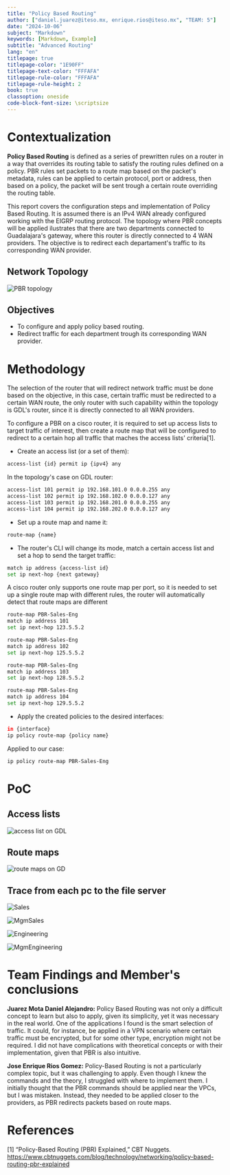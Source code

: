 ```yaml
---
title: "Policy Based Routing"
author: ["daniel.juarez@iteso.mx, enrique.rios@iteso.mx", "TEAM: 5"]
date: "2024-10-06"
subject: "Markdown"
keywords: [Markdown, Example]
subtitle: "Advanced Routing"
lang: "en"
titlepage: true
titlepage-color: "1E90FF"
titlepage-text-color: "FFFAFA"
titlepage-rule-color: "FFFAFA"
titlepage-rule-height: 2
book: true
classoption: oneside
code-block-font-size: \scriptsize
---
```


# Contextualization

**Policy Based Routing** is defined as a series of prewritten rules on a router in a way that overrides its routing table to satisfy the routing rules defined on a policy. PBR rules set packets to a route map based on the packet's metadata, rules can be applied to certain protocol, port or address, then based on a policy, the packet will be sent trough a certain route overriding the routing table.

This report covers the configuration steps and implementation of Policy Based Routing. It is assumed there is an IPv4 WAN already configured working with the EIGRP routing protocol. The topology where PBR concepts will be applied ilustrates that there are two departments connected to Guadalajara's gateway, where this router is directly connected to 4 WAN providers. The objective is to redirect each departament's traffic to its corresponding WAN provider.

## Network Topology

![PBR topology](PBR.png)


## Objectives

- To configure and apply policy based routing.
- Redirect traffic for each department trough its corresponding WAN provider.


# Methodology

The selection of the router that will redirect network traffic must be done based on the objective, in this case, certain traffic must be redirected to a certain WAN route, the only router with such capability within the topology is GDL's router, since it is directly connected to all WAN providers.

To configure a PBR on a cisco router, it is required to set up access lists to target traffic of interest, then create a route map that will be configured to redirect to a certain hop all traffic that maches the access lists' criteria[1].

- Create an access list (or a set of them):
  
```bash
access-list {id} permit ip {ipv4} any
```

In the topology's case on GDL router:

```bash
access-list 101 permit ip 192.168.101.0 0.0.0.255 any
access-list 102 permit ip 192.168.102.0 0.0.0.127 any
access-list 103 permit ip 192.168.201.0 0.0.0.255 any
access-list 104 permit ip 192.168.202.0 0.0.0.127 any
```

- Set up a route map and name it:

```bash
route-map {name}
```

- The router's CLI will change its mode, match a certain access list and set a hop to send the target traffic:

```bash
match ip address {access-list id}
set ip next-hop {next gateway}
```

A cisco router only supports one route map per port, so it is needed to set up a single route map with different rules, the router will automatically detect that route maps are different

```bash
route-map PBR-Sales-Eng 
match ip address 101
set ip next-hop 123.5.5.2

route-map PBR-Sales-Eng 
match ip address 102
set ip next-hop 125.5.5.2

route-map PBR-Sales-Eng 
match ip address 103
set ip next-hop 128.5.5.2

route-map PBR-Sales-Eng 
match ip address 104
set ip next-hop 129.5.5.2
```

- Apply the created policies to the desired interfaces:

```bash
in {interface}
ip policy route-map {policy name}
```

Applied to our case:

```bash
ip policy route-map PBR-Sales-Eng
```

# PoC

## Access lists 

![access list on GDL](image.png)

## Route maps

![route maps on GD](image-1.png)

## Trace from each pc to the file server

![Sales](image-2.png)

![MgmSales](image-3.png)

![Engineering](image-4.png)

![MgmEngineering](image-5.png)

# Team Findings and Member's conclusions

**Juarez Mota Daniel Alejandro:** Policy Based Routing was not only a difficult concept to learn but also to apply, given its simplicity, yet it was necessary in the real world. One of the applications I found is the smart selection of traffic. It could, for instance, be applied in a VPN scenario where certain traffic must be encrypted, but for some other type, encryption might not be required. I did not have complications with theoretical concepts or with their implementation, given that PBR is also intuitive.

**Jose Enrique Rios Gomez:** Policy-Based Routing is not a particularly complex topic, but it was challenging to apply. Even though I knew the commands and the theory, I struggled with where to implement them. I initially thought that the PBR commands should be applied near the VPCs, but I was mistaken. Instead, they needed to be applied closer to the providers, as PBR redirects packets based on route maps.

# References

[1] “Policy-Based Routing (PBR) Explained,” CBT Nuggets. https://www.cbtnuggets.com/blog/technology/networking/policy-based-routing-pbr-explained

‌
